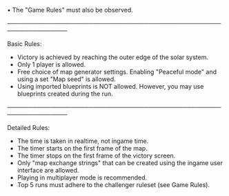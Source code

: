 • The "Game Rules" must also be observed.

────────────────────────────────────────────────────────────────

Basic Rules:

- Victory is achieved by reaching the outer edge of the solar system.
- Only 1 player is allowed.
- Free choice of map generator settings. Enabling "Peaceful mode" and using a set "Map seed" is allowed.
- Using imported blueprints is NOT allowed. However, you may use blueprints created during the run.

────────────────────────────────────────────────────────────────

Detailed Rules:

- The time is taken in realtime, not ingame time.
- The timer starts on the first frame of the map.
- The timer stops on the first frame of the victory screen.
- Only "map exchange strings" that can be created using the ingame user interface are allowed.
- Playing in multiplayer mode is recommended.
- Top 5 runs must adhere to the challenger ruleset (see Game Rules).